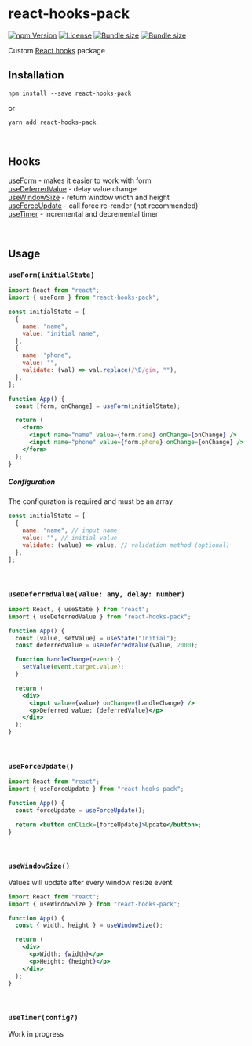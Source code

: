 # react-hooks-pack

[![npm Version](https://img.shields.io/npm/v/react-hooks-pack.svg)](https://www.npmjs.com/package/react-hooks-pack) [![License](https://img.shields.io/npm/l/react-hooks-pack.svg)](https://github.com/neketabrain/react-hooks-pack/blob/master/LICENSE) [![Bundle size](https://badgen.net/bundlephobia/min/react-hooks-pack?label=size)](https://bundlephobia.com/result?p=react-hooks-pack) [![Bundle size](https://badgen.net/bundlephobia/minzip/react-hooks-pack?label=gzip%20size)](https://bundlephobia.com/result?p=react-hooks-pack)

Custom [React hooks](https://reactjs.org/docs/hooks-intro.html) package

## Installation

```
npm install --save react-hooks-pack
```

or

```
yarn add react-hooks-pack
```

<br />

## Hooks

[useForm](#useforminitialstate) - makes it easier to work with form\
[useDeferredValue](#usedeferredvaluevalue-any-delay-number) - delay value change\
[useWindowSize](#usewindowsize) - return window width and height\
[useForceUpdate](#useforceupdate) - call force re-render (not recommended)\
[useTimer](#usetimerconfig) - incremental and decremental timer

<br />

## Usage

### `useForm(initialState)`

```jsx harmony
import React from "react";
import { useForm } from "react-hooks-pack";

const initialState = [
  {
    name: "name",
    value: "initial name",
  },
  {
    name: "phone",
    value: "",
    validate: (val) => val.replace(/\D/gim, ""),
  },
];

function App() {
  const [form, onChange] = useForm(initialState);

  return (
    <form>
      <input name="name" value={form.name} onChange={onChange} />
      <input name="phone" value={form.phone} onChange={onChange} />
    </form>
  );
}
```

##### Configuration

The configuration is required and must be an array

```javascript
const initialState = [
  {
    name: "name", // input name
    value: "", // initial value
    validate: (value) => value, // validation method (optional)
  },
];
```

<br />

### `useDeferredValue(value: any, delay: number)`

```jsx harmony
import React, { useState } from "react";
import { useDeferredValue } from "react-hooks-pack";

function App() {
  const [value, setValue] = useState("Initial");
  const deferredValue = useDeferredValue(value, 2000);

  function handleChange(event) {
    setValue(event.target.value);
  }

  return (
    <div>
      <input value={value} onChange={handleChange} />
      <p>Deferred value: {deferredValue}</p>
    </div>
  );
}
```

<br />

### `useForceUpdate()`

```jsx harmony
import React from "react";
import { useForceUpdate } from "react-hooks-pack";

function App() {
  const forceUpdate = useForceUpdate();

  return <button onClick={forceUpdate}>Update</button>;
}
```

<br />

### `useWindowSize()`

Values will update after every window resize event

```jsx harmony
import React from "react";
import { useWindowSize } from "react-hooks-pack";

function App() {
  const { width, height } = useWindowSize();

  return (
    <div>
      <p>Width: {width}</p>
      <p>Height: {height}</p>
    </div>
  );
}
```

<br />

### `useTimer(config?)`

Work in progress

<br />
